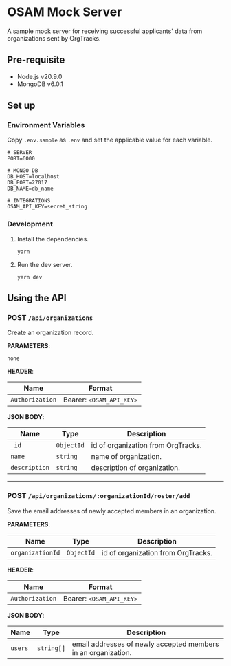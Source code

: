 # OSAM Mock Server

A sample mock server for receiving successful applicants' data from organizations sent by OrgTracks.

## Pre-requisite

- Node.js v20.9.0
- MongoDB v6.0.1

## Set up

### Environment Variables

Copy `.env.sample` as `.env` and set the applicable value for each variable.

```
# SERVER
PORT=6000

# MONGO DB
DB_HOST=localhost
DB_PORT=27017
DB_NAME=db_name

# INTEGRATIONS
OSAM_API_KEY=secret_string
```

### Development
1. Install the dependencies.
    ```
    yarn
    ```

2. Run the dev server.
    ```
    yarn dev
    ```

## Using the API

### POST `/api/organizations`

Create an organization record.

**PARAMETERS**:

`none`

**HEADER**:

| Name                    | Format                  |
| --------                | -------                  | 
| `Authorization`         | Bearer: `<OSAM_API_KEY>` |

**JSON BODY**:

| Name             | Type        | Description |
| --------         | -------     | -------     | 
| `_id`            | `ObjectId`  | id of organization from OrgTracks. |
| `name`           | `string`    | name of organization. |
| `description`    | `string`    | description of organization. |

---

### POST `/api/organizations/:organizationId/roster/add`

Save the email addresses of newly accepted members in an organization.

**PARAMETERS**:

| Name             | Type        | Description |
| --------         | -------     | -------     | 
| `organizationId`            | `ObjectId`  | id of organization from OrgTracks. |

**HEADER**:

| Name                    | Format                  |
| --------                | -------                  | 
| `Authorization`         | Bearer: `<OSAM_API_KEY>` |


**JSON BODY**:

| Name             | Type        | Description |
| --------         | -------     | -------     | 
| `users`            | `string[]`  | email addresses of newly accepted members in an organization. |

